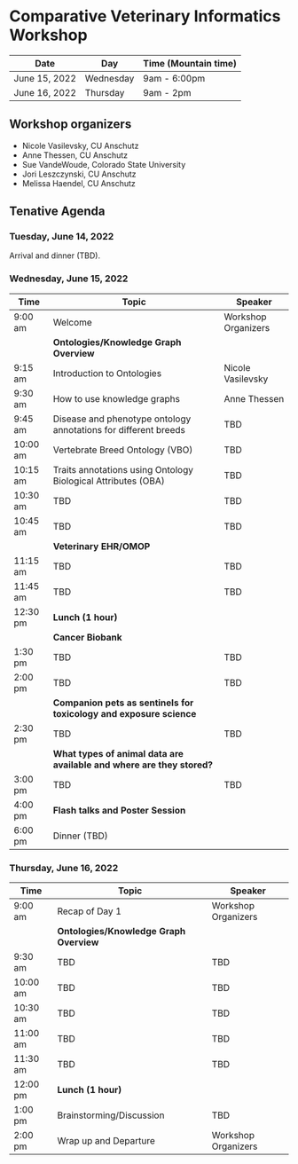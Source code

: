 # Comparative Veterinary Informatics Workshop

Date | Day | Time (Mountain time) 
-- | -- | -- 
June 15, 2022 | Wednesday | 9am - 6:00pm
June 16, 2022 | Thursday | 9am - 2pm

## Workshop organizers
- Nicole Vasilevsky, CU Anschutz
- Anne Thessen, CU Anschutz
- Sue VandeWoude, Colorado State University
- Jori Leszczynski, CU Anschutz
- Melissa Haendel, CU Anschutz

## Tenative Agenda

### Tuesday, June 14, 2022

Arrival and dinner (TBD).

### Wednesday, June 15, 2022
Time | Topic | Speaker
-- | -- | -- 
9:00 am | Welcome | Workshop Organizers
| | **Ontologies/Knowledge Graph Overview** | |
9:15 am | Introduction to Ontologies | Nicole Vasilevsky 
9:30 am | How to use knowledge graphs | Anne Thessen
9:45 am | Disease and phenotype ontology annotations for different breeds  | TBD
10:00 am | Vertebrate Breed Ontology (VBO) | TBD
10:15 am | Traits annotations using Ontology Biological Attributes (OBA) | TBD
10:30 am | TBD | TBD
10:45 am | TBD | TBD
| | **Veterinary EHR/OMOP** | | 
11:15 am | TBD | TBD
11:45 am | TBD | TBD
12:30 pm | **Lunch (1 hour)** | |
| | **Cancer Biobank** | | 
1:30 pm | TBD | TBD
2:00 pm | TBD | TBD
| | **Companion pets as sentinels for toxicology and exposure science** | |
2:30 pm | TBD | TBD
| | **What types of animal data are available and where are they stored?** | |
3:00 pm | TBD | TBD
4:00 pm | **Flash talks and Poster Session** | 
6:00 pm | Dinner (TBD)


### Thursday, June 16, 2022
Time | Topic | Speaker
-- | -- | -- 
9:00 am | Recap of Day 1 | Workshop Organizers
| | **Ontologies/Knowledge Graph Overview** | |
9:30 am | TBD | TBD
10:00 am | TBD | TBD
10:30 am | TBD | TBD
11:00 am | TBD | TBD
11:30 am | TBD | TBD
12:00 pm | **Lunch (1 hour)** | |
1:00 pm | Brainstorming/Discussion | TBD
2:00 pm | Wrap up and Departure | Workshop Organizers
